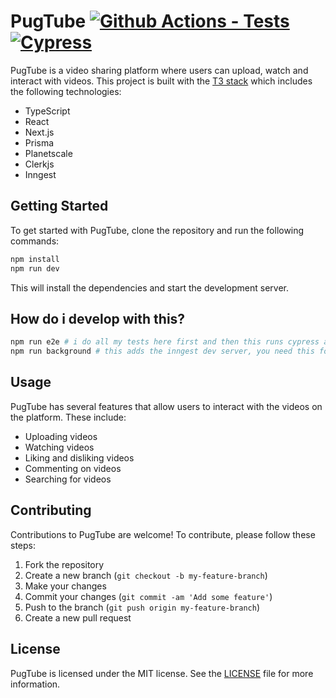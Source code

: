 # PugTube [![Github Actions - Tests](https://github.com/sicksid/pugtube/actions/workflows/tests.yml/badge.svg)](https://github.com/sicksid/pugtube/actions/workflows/tests.yml) [![Cypress](https://img.shields.io/endpoint?url=https://cloud.cypress.io/badge/simple/jcfv2t/main&style=flat&logo=cypress)](https://cloud.cypress.io/projects/jcfv2t/runs)

PugTube is a video sharing platform where users can upload, watch and interact with videos. This project is built with the [T3 stack](https://create.t3.app/) which includes the following technologies:

- TypeScript
- React
- Next.js
- Prisma
- Planetscale
- Clerkjs
- Inngest

## Getting Started

To get started with PugTube, clone the repository and run the following commands:

```bash
npm install
npm run dev
```

This will install the dependencies and start the development server.

## How do i develop with this?

```bash
npm run e2e # i do all my tests here first and then this runs cypress and my tests and it reloads when i change the code, its very nice
npm run background # this adds the inngest dev server, you need this for the transcoding and thumbnailing and more
```

## Usage

PugTube has several features that allow users to interact with the videos on the platform. These include:

- Uploading videos
- Watching videos
- Liking and disliking videos
- Commenting on videos
- Searching for videos

## Contributing

Contributions to PugTube are welcome! To contribute, please follow these steps:

1. Fork the repository
2. Create a new branch (`git checkout -b my-feature-branch`)
3. Make your changes
4. Commit your changes (`git commit -am 'Add some feature'`)
5. Push to the branch (`git push origin my-feature-branch`)
6. Create a new pull request

## License

PugTube is licensed under the MIT license. See the [LICENSE](LICENSE) file for more information.
